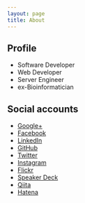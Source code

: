 ```yaml
---
layout: page
title: About
---
```


## Profile

- Software Developer
- Web Developer
- Server Engineer
- ex-Bioinformatician

## Social accounts

- [Google+](https://plus.google.com/+KenjiAkiyama)
- [Facebook](https://www.facebook.com/kenji.akiyama)
- [LinkedIn](https://www.linkedin.com/in/kenjiakiyama)
- [GitHub](https://github.com/artifactsauce)
- [Twitter](https://twitter.com/artifactsauce)
- [Instagram](https://instagram.com/artifactsauce)
- [Flickr](https://www.flickr.com/photos/artifactsauce)
- [Speaker Deck](https://speakerdeck.com/artifactsauce)
- [Qiita](http://qiita.com/artifactsauce)
- [Hatena](https://profile.hatena.ne.jp/artifactsauce/)
